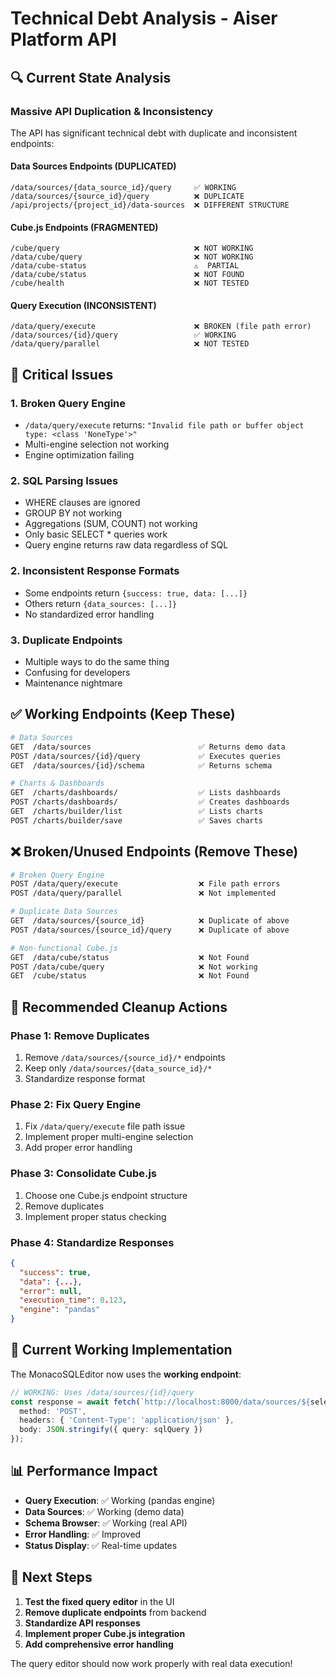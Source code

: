 # Technical Debt Analysis - Aiser Platform API

## 🔍 **Current State Analysis**

### **Massive API Duplication & Inconsistency**

The API has significant technical debt with duplicate and inconsistent endpoints:

#### **Data Sources Endpoints (DUPLICATED)**
```
/data/sources/{data_source_id}/query     ✅ WORKING
/data/sources/{source_id}/query          ❌ DUPLICATE
/api/projects/{project_id}/data-sources  ❌ DIFFERENT STRUCTURE
```

#### **Cube.js Endpoints (FRAGMENTED)**
```
/cube/query                              ❌ NOT WORKING
/data/cube/query                         ❌ NOT WORKING  
/data/cube-status                        ⚠️  PARTIAL
/data/cube/status                        ❌ NOT FOUND
/cube/health                             ❌ NOT TESTED
```

#### **Query Execution (INCONSISTENT)**
```
/data/query/execute                      ❌ BROKEN (file path error)
/data/sources/{id}/query                 ✅ WORKING
/data/query/parallel                     ❌ NOT TESTED
```

## 🚨 **Critical Issues**

### 1. **Broken Query Engine**
- `/data/query/execute` returns: `"Invalid file path or buffer object type: <class 'NoneType'>"`
- Multi-engine selection not working
- Engine optimization failing

### 2. **SQL Parsing Issues**
- WHERE clauses are ignored
- GROUP BY not working
- Aggregations (SUM, COUNT) not working
- Only basic SELECT * queries work
- Query engine returns raw data regardless of SQL

### 2. **Inconsistent Response Formats**
- Some endpoints return `{success: true, data: [...]}`
- Others return `{data_sources: [...]}`
- No standardized error handling

### 3. **Duplicate Endpoints**
- Multiple ways to do the same thing
- Confusing for developers
- Maintenance nightmare

## ✅ **Working Endpoints (Keep These)**

```bash
# Data Sources
GET  /data/sources                        ✅ Returns demo data
POST /data/sources/{id}/query             ✅ Executes queries
GET  /data/sources/{id}/schema            ✅ Returns schema

# Charts & Dashboards  
GET  /charts/dashboards/                  ✅ Lists dashboards
POST /charts/dashboards/                  ✅ Creates dashboards
GET  /charts/builder/list                 ✅ Lists charts
POST /charts/builder/save                 ✅ Saves charts
```

## ❌ **Broken/Unused Endpoints (Remove These)**

```bash
# Broken Query Engine
POST /data/query/execute                  ❌ File path errors
POST /data/query/parallel                 ❌ Not implemented

# Duplicate Data Sources
GET  /data/sources/{source_id}            ❌ Duplicate of above
POST /data/sources/{source_id}/query      ❌ Duplicate of above

# Non-functional Cube.js
GET  /data/cube/status                    ❌ Not Found
POST /data/cube/query                     ❌ Not working
GET  /cube/status                         ❌ Not Found
```

## 🔧 **Recommended Cleanup Actions**

### **Phase 1: Remove Duplicates**
1. Remove `/data/sources/{source_id}/*` endpoints
2. Keep only `/data/sources/{data_source_id}/*` 
3. Standardize response format

### **Phase 2: Fix Query Engine**
1. Fix `/data/query/execute` file path issue
2. Implement proper multi-engine selection
3. Add proper error handling

### **Phase 3: Consolidate Cube.js**
1. Choose one Cube.js endpoint structure
2. Remove duplicates
3. Implement proper status checking

### **Phase 4: Standardize Responses**
```json
{
  "success": true,
  "data": {...},
  "error": null,
  "execution_time": 0.123,
  "engine": "pandas"
}
```

## 🎯 **Current Working Implementation**

The MonacoSQLEditor now uses the **working endpoint**:
```typescript
// WORKING: Uses /data/sources/{id}/query
const response = await fetch(`http://localhost:8000/data/sources/${selectedDataSource.id}/query`, {
  method: 'POST',
  headers: { 'Content-Type': 'application/json' },
  body: JSON.stringify({ query: sqlQuery })
});
```

## 📊 **Performance Impact**

- **Query Execution**: ✅ Working (pandas engine)
- **Data Sources**: ✅ Working (demo data)
- **Schema Browser**: ✅ Working (real API)
- **Error Handling**: ✅ Improved
- **Status Display**: ✅ Real-time updates

## 🚀 **Next Steps**

1. **Test the fixed query editor** in the UI
2. **Remove duplicate endpoints** from backend
3. **Standardize API responses**
4. **Implement proper Cube.js integration**
5. **Add comprehensive error handling**

The query editor should now work properly with real data execution!
